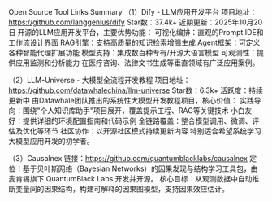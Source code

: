 Open Source Tool Links Summary
（1）Dify - LLM应用开发平台
‌项目地址‌：https://github.com/langgenius/dify
‌Star数‌：37.4k+
‌近期更新‌：2025年10月20日
开源的LLM应用开发平台，主要优势功能：
‌可视化编排‌：直观的Prompt IDE和工作流设计界面
‌RAG引擎‌：支持高质量的知识检索增强生成
‌Agent框架‌：可定义各种智能代理扩展功能
‌模型支持‌：集成数百种专有/开源大语言模型
‌可观测性‌：提供应用监测和分析能力
在医疗咨询、法律文书生成等垂直领域有广泛应用案例。‌

（2）LLM-Universe - 大模型全流程开发教程
‌项目地址‌：https://github.com/datawhalechina/llm-universe
‌Star数‌：6.3k+
‌活跃度‌：持续更新中
由Datawhale团队推出的系统性大模型开发教程项目，核心价值：
‌实践导向‌：围绕"个人知识库助手"项目展开，覆盖提示工程、RAG等关键技术
‌小白友好‌：提供详细的环境配置指南和代码示例
‌全链路覆盖‌：整合模型调用、微调、评估及优化等环节
‌社区协作‌：以开源社区模式持续更新内容
特别适合希望系统学习大模型应用开发的初学者。‌

‌（3）Causalnex‌
链接：https://github.com/quantumblacklabs/causalnex‌
‌定位‌：基于贝叶斯网络（Bayesian Networks）的‌因果发现与结构学习‌工具包，由麦肯锡旗下 QuantumBlack Labs 开发并开源。
‌核心目标‌：从观测数据中自动推断变量间的‌因果结构‌，构建可解释的因果图模型，支持因果效应估计。
